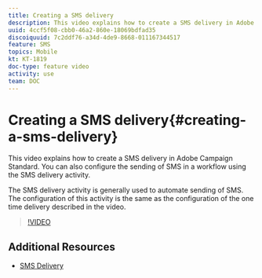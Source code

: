 ```yaml
---
title: Creating a SMS delivery
description: This video explains how to create a SMS delivery in Adobe Campaign Standard (ACS).
uuid: 4ccf5f08-cbb0-46a2-860e-18069bdfad35
discoiquuid: 7c2ddf76-a34d-4de9-8668-011167344517
feature: SMS
topics: Mobile
kt: KT-1819
doc-type: feature video
activity: use
team: DOC
---
```


# Creating a SMS delivery{#creating-a-sms-delivery}

This video explains how to create a SMS delivery in Adobe Campaign Standard. You can also configure the sending of SMS in a workflow using the SMS delivery activity.

The SMS delivery activity is generally used to automate sending of SMS. The configuration of this activity is the same as the configuration of the one time delivery described in the video.

>[!VIDEO](https://video.tv.adobe.com/v/25265/?quality=12)

## Additional Resources

* [SMS Delivery](https://helpx.adobe.com/campaign/standard/automating/using/sms-delivery.html#configuration)
